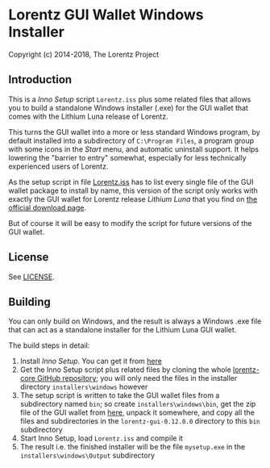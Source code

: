 # Lorentz GUI Wallet Windows Installer #

Copyright (c) 2014-2018, The Lorentz Project

## Introduction ##

This is a *Inno Setup* script `Lorentz.iss` plus some related files
that allows you to build a standalone Windows installer (.exe) for
the GUI wallet that comes with the Lithium Luna release of Lorentz.

This turns the GUI wallet into a more or less standard Windows program,
by default installed into a subdirectory of `C:\Program Files`, a
program group with some icons in the *Start* menu, and automatic
uninstall support. It helps lowering the "barrier to entry"
somewhat, especially for less technically experienced users of
Lorentz.

As the setup script in file [Lorentz.iss](Lorentz.iss) has to list every
single file of the GUI wallet package to install by name,
this version of the script only works with exactly the GUI wallet
for Lorentz release *Lithium Luna* that you find on
[the official download page](https://getlorentz.org/downloads/).

But of course it will be easy to modify the script for future
versions of the GUI wallet.

## License ##

See [LICENSE](LICENSE).

## Building ##

You can only build on Windows, and the result is always a
Windows .exe file that can act as a standalone installer for the
Lithium Luna GUI wallet.

The build steps in detail:

1. Install *Inno Setup*. You can get it from [here](http://www.jrsoftware.org/isdl.php)
2. Get the Inno Setup script plus related files by cloning the whole [lorentz-core GitHub repository](https://github.com/lorentz-project/lorentz-core); you will only need the files in the installer directory `installers\windows` however
3. The setup script is written to take the GUI wallet files from a subdirectory named `bin`; so create `installers\windows\bin`, get the zip file of the GUI wallet from [here](https://getlorentz.org/downloads/), unpack it somewhere, and copy all the files and subdirectories in the `lorentz-gui-0.12.0.0` directory to this `bin` subdirectory
4. Start Inno Setup, load `Lorentz.iss` and compile it
5. The result i.e. the finished installer will be the file `mysetup.exe` in the `installers\windows\Output` subdirectory 


